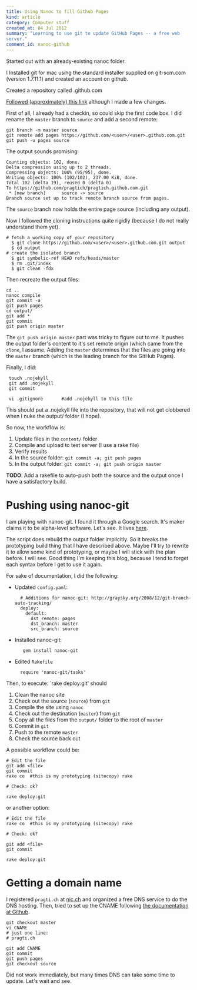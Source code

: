 ```yaml
--- 
title: Using Nanoc to fill Github Pages
kind: article
category: Computer stuff
created_at: 04 Jul 2012
summary: "Learning to use git to update GitHub Pages -- a free web
server."
comment_id: nanoc-github
---
```

Started out with an already-existing nanoc folder.

I Installed git for mac using the standard installer supplied on
git-scm.com (version 1.7.11.1) and created an account on github.

Created a repository called <username>.github.com

[Followed (approximately) this link](http://schmurfy.github.com/2011/05/06/create_your_github_user_page_with_nanoc.html)
although I made a few changes.

First of all, I already had a checkin, so could skip the first code
box. I did rename the `master` branch to `source` and add a second remote:

	git branch -m master source
	git remote add pages https://github.com/<user>/<user>.github.com.git
	git push -u pages source
   
The output sounds promising:

	Counting objects: 102, done.
	Delta compression using up to 2 threads.
	Compressing objects: 100% (95/95), done.
	Writing objects: 100% (102/102), 237.00 KiB, done.
	Total 102 (delta 19), reused 0 (delta 0)
	To https://github.com/pragtich/pragtich.github.com.git
	 * [new branch]      source -> source
	Branch source set up to track remote branch source from pages.

The `source` branch now holds the entire page source (including
any output).

Now I followed the cloning instructions quite rigidly (because I do
not really understand them yet).

	# fetch a working copy of your repository
	  $ git clone https://github.com/<user>/<user>.github.com.git output
	  $ cd output
	# create the isolated branch
	  $ git symbolic-ref HEAD refs/heads/master
	  $ rm .git/index
	  $ git clean -fdx

Then recreate the output files:

    cd ..
	nanoc compile
	git commit -a
	git push pages
	cd output/
	git add *
	git commit
	git push origin master
	
The `git push origin master` part was tricky to figure out to me. It
pushes the output folder's content to it's set remote origin (which
came from the `clone`, I assume. Adding the `master` determines that
the files are going into the `master` branch (which is the leading
branch for the GitHub Pages).

Finally, I did:

     touch .nojekyll
	 git add .nojekyll
	 git commit
	 
	 vi .gitignore       #add .nojekyll to this file

This should put a .nojekyll file into the repository, that will not
get clobbered when I nuke the output/ folder (I hope).

So now, the workflow is:

1. Update files in the `content/` folder
2. Compile and upload to test server (I use a rake file)
3. Verify results
4. In the source folder: `git commit -a; git push pages`
5. In the output folder: `git commit -a; git push origin master`

**TODO**: Add a rakefile to auto-push both the source and the output once
I have a satisfactory build.


Pushing using nanoc-git
===================

I am playing with nanoc-git. I found it through a Google search. It's
maker claims it to be alpha-level software. Let's see. It lives
[here](https://github.com/cspicker/nanoc-git).

The script does rebuild the output folder implicitly. So it breaks the
prototyping build thing that I have described above. Maybe I'll try to
rewrite it to allow some kind of prototyping, or maybe I will stick
with the plan before. I will see. Good thing I'm keeping this blog,
because I tend to forget each syntax before I get to use it again.

For sake of documentation, I did the following:

* Updated `config.yaml`:

		# Additions for nanoc-git: http://graysky.org/2008/12/git-branch-auto-tracking/
		deploy:
		  default:
			dst_remote: pages
			dst_branch: master
			src_branch: source

* Installed nanoc-git:

         gem install nanoc-git
	
* Edited `Rakefile`

        require 'nanoc-git/tasks'
	
Then, to execute: `rake deploy:git' should 

1. Clean the nanoc site
2. Check out the source (`source`) from `git`
3. Compile the site using `nanoc`
4. Check out the destination (`master`) from `git`
5. Copy all the files from the `output/` folder to the root of
`master`
6. Commit in `git`
7. Push to the remote `master`
8. Check the source back out

A possible workflow could be:

    # Edit the file 
	git add <file>
	git commit 
	rake co  #this is my prototyping (sitecopy) rake
	
	# Check: ok?
	
	rake deploy:git

or another option:

    # Edit the file 
	rake co  #this is my prototyping (sitecopy) rake
	
	# Check: ok?

	git add <file>
	git commit 
	
	rake deploy:git



	
# Getting a domain name #

I registered `pragti.ch` at [nic.ch](http://nic.ch) and organized a
free DNS service to do the DNS hosting. Then, tried to set up the
CNAME following
[the documentation at Github](https://help.github.com/articles/setting-up-a-custom-domain-with-pages).

    git checkout master
	vi CNAME
	# just one line: 
	# pragti.ch
	
	git add CNAME
	git commit
	git push pages
	git checkout source
	
Did not work immediately, but many times DNS can take some time to
update. Let's wait and see.
